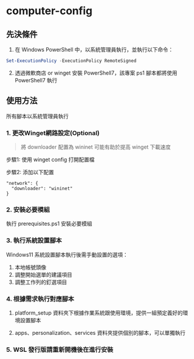 # computer-config

## 先決條件

1. 在 Windows PowerShell 中，以系統管理員執行，並執行以下命令：

```powershell
Set-ExecutionPolicy -ExecutionPolicy RemoteSigned
```

2. 透過微軟商店 or winget 安裝 PowerShell7，該專案 ps1 腳本都將使用 PowerShell7 執行

## 使用方法

所有腳本以系統管理員執行

### 1. 更改Winget網路設定(Optional)

> 將 downloader 配置為 wininet 可能有助於提高 winget 下載速度

步驟1: 使用 winget config 打開配置檔

步驟2: 添加以下配置
```
"network": {
  "downloader": "wininet"
}
```

### 2. 安裝必要模組

執行 prerequisites.ps1 安裝必要模組

### 3. 執行系統設置腳本

Windows11 系統設置腳本執行後需手動設置的選項：

1. 本地帳號頭像
2. 調整開始選單的建議項目
3. 調整工作列的釘選項目

### 4. 根據需求執行對應腳本

1. platform_setup 資料夾下根據作業系統跟使用環境，提供一組預定義好的環境設置腳本

2. apps、personalization、services 資料夾提供個別的腳本，可以單獨執行

### 5. WSL 發行版請重新開機後在進行安裝